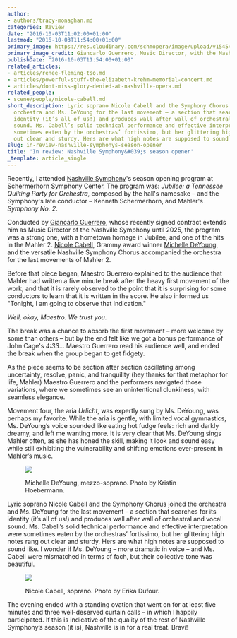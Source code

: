 ```yaml
---
author:
- authors/tracy-monaghan.md
categories: Review
date: "2016-10-03T11:02:00+01:00"
lastmod: "2016-10-03T11:54:00+01:00"
primary_image: https://res.cloudinary.com/schmopera/image/upload/v1545409169/media/webhook-uploads/1475489162077/2016-10-03---Giancarlo-Guerrero-Nashville-Symphony.jpg.jpg
primary_image_credit: Giancarlo Guerrero, Music Director, with the Nashville Symphony.
publishDate: "2016-10-03T11:54:00+01:00"
related_articles:
- articles/renee-fleming-tso.md
- articles/powerful-stuff-the-elizabeth-krehm-memorial-concert.md
- articles/dont-miss-glory-denied-at-nashville-opera.md
related_people:
- scene/people/nicole-cabell.md
short_description: Lyric soprano Nicole Cabell and the Symphony Chorus joined the
  orchestra and Ms. DeYoung for the last movement – a section that searches for its
  identity (it’s all of us!) and produces wall after wall of orchestral and vocal
  sound. Ms. Cabell’s solid technical performance and effective interpretation were
  sometimes eaten by the orchestras’ fortissimo, but her glittering high notes rang
  out clear and sturdy. Hers are what high notes are supposed to sound like.
slug: in-review-nashville-symphonys-season-opener
title: 'In review: Nashville Symphony&#039;s season opener'
_template: article_single
---
```


Recently, I attended [Nashville Symphony](https://www.nashvillesymphony.org/tickets/calendar)'s season opening program at Schermerhorn Symphony Center. The program was: *Jubilee: a Tennessee Quilting Party for Orchestra*, composed by the hall's namesake – and the Symphony's late conductor – Kenneth Schermerhorn, and Mahler's *Symphony No. 2*. 

Conducted by [Giancarlo Guerrero](https://www.nashvillesymphony.org/about/orchestra/GiancarloGuerrero), whose recently signed contract extends him as Music Director of the Nashville Symphony until 2025, the program was a strong one, with a hometown homage in Jubilee, and one of the hits in the Mahler 2.  [Nicole Cabell](/talking-with-singers-nicole-cabell/), Grammy award winner [Michelle DeYoung](/scene/people/michelle-deyoung), and the versatile Nashville Symphony Chorus accompanied the orchestra for the last movements of Mahler 2.

Before that piece began, Maestro Guerrero explained to the audience that Mahler had written a five minute break after the heavy first movement of the work, and that it is rarely observed to the point that it is surprising for some conductors to learn that it is written in the score.  He also informed us "Tonight, I am going to observe that indication."

*Well, okay, Maestro.  We trust you.*

The break was a chance to absorb the first movement – more welcome by some than others – but by the end felt like we got a bonus performance of John Cage's *4:33*…  Maestro Guerrero read his audience well, and ended the break when the group began to get fidgety.

As the piece seems to be section after section oscillating among uncertainty, resolve, panic, and tranquility (hey thanks for that metaphor for life, Mahler) Maestro Guerrero and the performers navigated those variations, where we sometimes see an unintentional clunkiness, with seamless elegance.

Movement four, the aria *Urlicht*, was expertly sung by Ms. DeYoung, was perhaps my favorite.  While the aria is gentle, with limited vocal gymnastics, Ms. DeYoung’s voice sounded like eating hot fudge feels:  rich and darkly dreamy, and left me wanting more.  It is very clear that Ms. DeYoung sings Mahler often, as she has honed the skill, making it look and sound easy while still exhibiting the vulnerability and shifting emotions ever-present in Mahler’s music.

<figure data-type="image">

![](https://res.cloudinary.com/schmopera/image/upload/v1545409169/media/webhook-uploads/1475489153632/1.jpg.jpg)

<figcaption>Michelle DeYoung, mezzo-soprano. Photo by Kristin Hoebermann.</figcaption>
</figure>

Lyric soprano Nicole Cabell and the Symphony Chorus joined the orchestra and Ms. DeYoung for the last movement – a section that searches for its identity (it’s all of us!) and produces wall after wall of orchestral and vocal sound.  Ms. Cabell’s solid technical performance and effective interpretation were sometimes eaten by the orchestras’ fortissimo, but her glittering high notes rang out clear and sturdy.  Hers are what high notes are supposed to sound like.  I wonder if Ms. DeYoung – more dramatic in voice – and Ms. Cabell were mismatched in terms of fach, but their collective tone was beautiful.

<figure data-type="image">

![](https://res.cloudinary.com/schmopera/image/upload/v1545409169/media/webhook-uploads/1475489037343/2015-11-29---Nicole-Cabell-dress.jpg.jpg)

<figcaption>Nicole Cabell, soprano. Photo by Erika Dufour.</figcaption>
</figure>

The evening ended with a standing ovation that went on for at least five minutes and three well-deserved curtain calls – in which I happily participated.  If this is indicative of the quality of the rest of Nashville Symphony’s season (it is), Nashville is in for a real treat.  Bravi!
